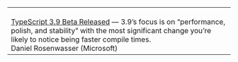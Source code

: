 |   |
| --- |
| <br>[TypeScript 3.9 Beta Released](https://javascriptweekly.com/link/86403/web "devblogs.microsoft.com") — 3.9’s focus is on “performance, polish, and stability” with the most significant change you’re likely to notice being faster compile times.<br>Daniel Rosenwasser \(Microsoft\)<br> |